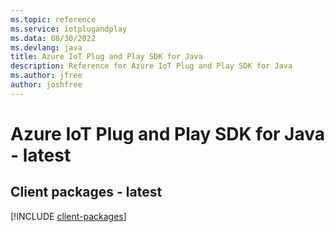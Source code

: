 ```yaml
---
ms.topic: reference
ms.service: iotplugandplay
ms.data: 08/30/2022
ms.devlang: java
title: Azure IoT Plug and Play SDK for Java
description: Reference for Azure IoT Plug and Play SDK for Java
ms.author: jfree
author: joshfree
---
```

# Azure IoT Plug and Play SDK for Java - latest

## Client packages - latest
[!INCLUDE [client-packages](iot-plug-and-play-client-index.md)]